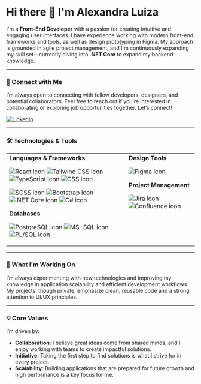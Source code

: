 # Hi there 👋 I'm Alexandra Luiza

I'm a **Front-End Developer** with a passion for creating intuitive and engaging user interfaces. I have experience working with modern front-end frameworks and tools, as well as design prototyping in Figma. My approach is grounded in agile project management, and I'm continuously expanding my skill set—currently diving into **.NET Core** to expand my backend knowledge.

---

### 🤝 Connect with Me
I’m always open to connecting with fellow developers, designers, and potential collaborators. Feel free to reach out if you’re interested in collaborating or exploring job opportunities together. Let’s connect!

[![LinkedIn](https://img.shields.io/badge/-Alexandra%20Luiza-blue?style=flat&logo=Linkedin&logoColor=white)](https://www.linkedin.com/in/alexandraluiza/)

---

### 🛠 Technologies & Tools
<table>
  <tr>
    <td valign="top"><strong>Languages & Frameworks</strong>
 <p align="left">
  <!-- First row -->
  <img src="https://img.shields.io/badge/React-61DAFB?style=flat&logo=react&logoColor=white" alt="React icon" />
  <img src="https://img.shields.io/badge/Tailwind_CSS-38B2AC?style=flat&logo=tailwind-css&logoColor=white" alt="Tailwind CSS icon" />
  <img src="https://img.shields.io/badge/TypeScript-3178C6?style=flat&logo=typescript&logoColor=white" alt="TypeScript icon" />
  <img src="https://img.shields.io/badge/CSS-1572B6?style=flat&logo=css3&logoColor=white" alt="CSS icon" />
</p>

<p align="left">
  <!-- Second row -->
  <img src="https://img.shields.io/badge/SCSS-CC6699?style=flat&logo=sass&logoColor=white" alt="SCSS icon" />
  <img src="https://img.shields.io/badge/Bootstrap-7952B3?style=flat&logo=bootstrap&logoColor=white" alt="Bootstrap icon" />
  <img src="https://img.shields.io/badge/.NET_Core-512BD4?style=flat&logo=dot-net&logoColor=white" alt=".NET Core icon" />
  <img src="https://img.shields.io/badge/C%23-239120?style=flat&logo=c-sharp&logoColor=white" alt="C# icon" />
</p>
      <strong>Databases</strong>
      <p align="left">
        <img src="https://img.shields.io/badge/PostgreSQL-336791?style=flat&logo=postgresql&logoColor=white" alt="PostgreSQL icon" />
        <img src="https://img.shields.io/badge/MS--SQL-CC2927?style=flat&logo=microsoft-sql-server&logoColor=white" alt="MS-SQL icon" />
        <img src="https://img.shields.io/badge/PL%2FSQL-F80000?style=flat&logo=oracle&logoColor=white" alt="PL/SQL icon" />
      </p>
    </td>
    <td valign="top"><strong>Design Tools</strong>
      <p align="left">
        <img src="https://img.shields.io/badge/Figma-F24E1E?style=flat&logo=figma&logoColor=white" alt="Figma icon" />
      </p>
      <strong>Project Management</strong>
      <p align="left">
        <img src="https://img.shields.io/badge/Jira-0052CC?style=flat&logo=jira&logoColor=white" alt="Jira icon" />
        <img src="https://img.shields.io/badge/Confluence-172B4D?style=flat&logo=confluence&logoColor=white" alt="Confluence icon" />
      </p>
    </td>
  </tr>
</table>

---

### 🌱 What I'm Working On
I’m always experimenting with new technologies and improving my knowledge in application scalability and efficient development workflows. My projects, though private, emphasize clean, reusable code and a strong attention to UI/UX principles.

---

### 💡 Core Values
I’m driven by:
- **Collaboration**: I believe great ideas come from shared minds, and I enjoy working with teams to create impactful solutions.
- **Initiative**: Taking the first step to find solutions is what I strive for in every project.
- **Scalability**: Building applications that are prepared for future growth and high performance is a key focus for me.
